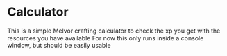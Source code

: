 # Calculator
 
This is a simple Melvor crafting calculator to check the xp you get with the resources you have available
For now this only runs inside a console window, but should be easily usable
